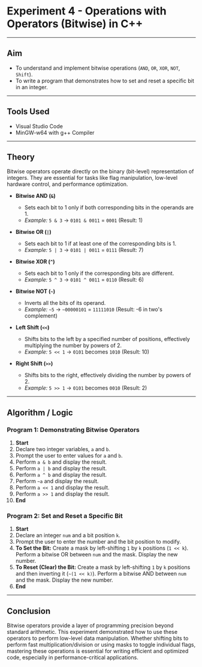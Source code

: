 # Experiment 4 - Operations with Operators (Bitwise) in C++

---

## Aim
- To understand and implement bitwise operations (`AND`, `OR`, `XOR`, `NOT`, `Shift`).
- To write a program that demonstrates how to set and reset a specific bit in an integer.

---

## Tools Used
- Visual Studio Code
- MinGW-w64 with g++ Compiler

---

## Theory
Bitwise operators operate directly on the binary (bit-level) representation of integers. They are essential for tasks like flag manipulation, low-level hardware control, and performance optimization.

- **Bitwise AND (`&`)**
    - Sets each bit to 1 only if both corresponding bits in the operands are 1.
    - *Example:* `5 & 3` → `0101 & 0011` = `0001` (Result: 1)

- **Bitwise OR (`|`)**
    - Sets each bit to 1 if at least one of the corresponding bits is 1.
    - *Example:* `5 | 3` → `0101 | 0011` = `0111` (Result: 7)

- **Bitwise XOR (`^`)**
    - Sets each bit to 1 only if the corresponding bits are different.
    - *Example:* `5 ^ 3` → `0101 ^ 0011` = `0110` (Result: 6)

- **Bitwise NOT (`~`)**
    - Inverts all the bits of its operand.
    - *Example:* `~5` → `~00000101` = `11111010` (Result: -6 in two's complement)

- **Left Shift (`<<`)**
    - Shifts bits to the left by a specified number of positions, effectively multiplying the number by powers of 2.
    - *Example:* `5 << 1` → `0101` becomes `1010` (Result: 10)

- **Right Shift (`>>`)**
    - Shifts bits to the right, effectively dividing the number by powers of 2.
    - *Example:* `5 >> 1` → `0101` becomes `0010` (Result: 2)

---

## Algorithm / Logic

### Program 1: Demonstrating Bitwise Operators
1.  **Start**
2.  Declare two integer variables, `a` and `b`.
3.  Prompt the user to enter values for `a` and `b`.
4.  Perform `a & b` and display the result.
5.  Perform `a | b` and display the result.
6.  Perform `a ^ b` and display the result.
7.  Perform `~a` and display the result.
8.  Perform `a << 1` and display the result.
9.  Perform `a >> 1` and display the result.
10. **End**

### Program 2: Set and Reset a Specific Bit
1.  **Start**
2.  Declare an integer `num` and a bit position `k`.
3.  Prompt the user to enter the number and the bit position to modify.
4.  **To Set the Bit:** Create a mask by left-shifting `1` by `k` positions (`1 << k`). Perform a bitwise OR between `num` and the mask. Display the new number.
5.  **To Reset (Clear) the Bit:** Create a mask by left-shifting `1` by `k` positions and then inverting it (`~(1 << k)`). Perform a bitwise AND between `num` and the mask. Display the new number.
6.  **End**

---

## Conclusion
Bitwise operators provide a layer of programming precision beyond standard arithmetic. This experiment demonstrated how to use these operators to perform low-level data manipulation. Whether shifting bits to perform fast multiplication/division or using masks to toggle individual flags, mastering these operations is essential for writing efficient and optimized code, especially in performance-critical applications.
